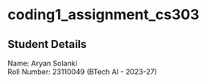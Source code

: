 # coding1_assignment_cs303

## Student Details 
Name: Aryan Solanki <br>
Roll Number: 23110049 (BTech AI - 2023-27)
